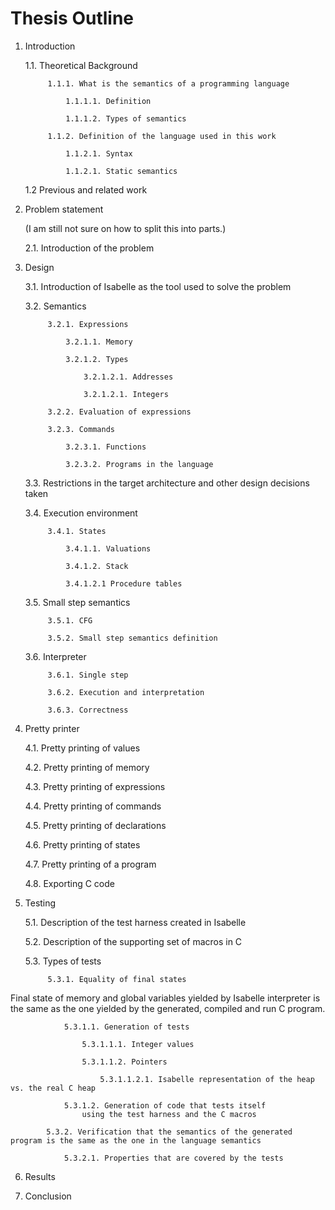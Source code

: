 Thesis Outline
================

1. Introduction

    1.1. Theoretical Background

            1.1.1. What is the semantics of a programming language

                1.1.1.1. Definition

                1.1.1.2. Types of semantics

            1.1.2. Definition of the language used in this work

                1.1.2.1. Syntax

                1.1.2.1. Static semantics

    1.2 Previous and related work

2. Problem statement

    (I am still not sure on how to split this into parts.)

    2.1. Introduction of the problem

3. Design

    3.1. Introduction of Isabelle as the tool used to solve the problem

    3.2. Semantics

            3.2.1. Expressions

                3.2.1.1. Memory

                3.2.1.2. Types

                    3.2.1.2.1. Addresses

                    3.2.1.2.1. Integers

            3.2.2. Evaluation of expressions

            3.2.3. Commands

                3.2.3.1. Functions

                3.2.3.2. Programs in the language

    3.3. Restrictions in the target architecture and other design decisions taken

    3.4. Execution environment

            3.4.1. States

                3.4.1.1. Valuations

                3.4.1.2. Stack

                3.4.1.2.1 Procedure tables

    3.5. Small step semantics

            3.5.1. CFG

            3.5.2. Small step semantics definition

    3.6. Interpreter

            3.6.1. Single step

            3.6.2. Execution and interpretation

            3.6.3. Correctness

4. Pretty printer

    4.1. Pretty printing of values

    4.2. Pretty printing of memory

    4.3. Pretty printing of expressions

    4.4. Pretty printing of commands

    4.5. Pretty printing of declarations

    4.6. Pretty printing of states

    4.7. Pretty printing of a program

    4.8. Exporting C code

5. Testing

    5.1. Description of the test harness created in Isabelle

    5.2. Description of the supporting set of macros in C

    5.3. Types of tests

            5.3.1. Equality of final states

  Final state of memory and global variables yielded by Isabelle interpreter is the same as the one yielded by the generated, compiled and run C program.

                5.3.1.1. Generation of tests

                    5.3.1.1.1. Integer values

                    5.3.1.1.2. Pointers

                        5.3.1.1.2.1. Isabelle representation of the heap vs. the real C heap

                5.3.1.2. Generation of code that tests itself
                    using the test harness and the C macros

            5.3.2. Verification that the semantics of the generated program is the same as the one in the language semantics

                5.3.2.1. Properties that are covered by the tests

6. Results

7. Conclusion

